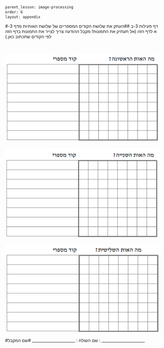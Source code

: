 ```
parent_lesson: image-processing
order: 6
layout: appendix
```

#דף פעילות 3-ב
##העתק את שלושת הקודים המספריים של שלושת האותיות מדף 3-א לדף הזה (אל תעתיק את התמונות! מקבל ההודעה צריך לצייר את התמונות בדף הזה לפי הקודים שתכתוב כאן.)

<br/>
<br/>

<div id="container" align="center">
  <img class="img-responsive" src="img16.png" title=""/>
</div>

<br/>

<div id="container" align="center">
  <img class="img-responsive" src="img17.png" title=""/>
</div>

<br/>

<div id="container" align="center">
  <img class="img-responsive" src="img18.png" title=""/>
</div>


#שם השולח : ______________________
#שם המקבל : ______________________
